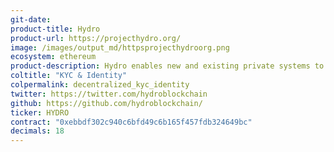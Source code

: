 ```yaml
---
git-date:
product-title: Hydro
product-url: https://projecthydro.org/
image: /images/output_md/httpsprojecthydroorg.png
ecosystem: ethereum
product-description: Hydro enables new and existing private systems to seamlessly integrate and leverage the immutable and transparent dynamics of a public blockchain, to enhance application and document security, identity management, and transactions.
coltitle: "KYC & Identity"
colpermalink: decentralized_kyc_identity
twitter: https://twitter.com/hydroblockchain
github: https://github.com/hydroblockchain/
ticker: HYDRO
contract: "0xebbdf302c940c6bfd49c6b165f457fdb324649bc"
decimals: 18
---
```

